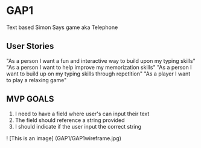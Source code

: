 # GAP1
Text based Simon Says game aka Telephone
## User Stories
"As a person I want a fun and interactive way to build upon my typing skills"
"As a person I want to help improve my memorization skills"
"As a person I want to build up on my typing skills through repetition"
"As a player I want to play a relaxing game"
## MVP GOALS
1. I need to have a field where user's can input their text
2. The field should reference a string provided
3. I should indicate if the user input the correct string

! [This is an image] (GAP1/GAP1wireframe.jpg)